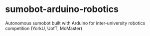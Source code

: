 # sumobot-arduino-robotics
Autonomous sumobot built with Arduino for inter-university robotics competition (YorkU, UofT, McMaster)
